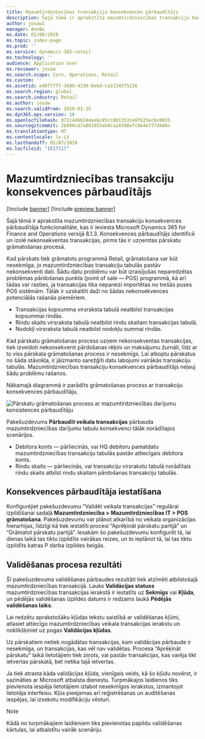 ```yaml
---
title: Mazumtirdzniecības transakciju konsekvences pārbaudītājs
description: Šajā tēmā ir aprakstīta mazumtirdzniecības transakciju konsekvences pārbaudītāja funkcionalitāte programmā Microsoft Dynamics 365 for Retail.
author: josaw1
manager: AnnBe
ms.date: 01/08/2019
ms.topic: index-page
ms.prod: ''
ms.service: dynamics-365-retail
ms.technology: ''
audience: Application User
ms.reviewer: josaw
ms.search.scope: Core, Operations, Retail
ms.custom: ''
ms.assetid: ed0f77f7-3609-4330-bebd-ca3134575216
ms.search.region: global
ms.search.industry: Retail
ms.author: josaw
ms.search.validFrom: 2019-01-15
ms.dyn365.ops.version: 10
ms.openlocfilehash: 972c4d6b244eebc85cc801353ce8fb25ecbc0655
ms.sourcegitcommit: 2b890cd7a801055ab0ca24398efc8e4e777d4d8c
ms.translationtype: HT
ms.contentlocale: lv-LV
ms.lasthandoff: 05/07/2019
ms.locfileid: "1517117"
---
```

# <a name="retail-transaction-consistency-checker"></a>Mazumtirdzniecības transakciju konsekvences pārbaudītājs


[!include [banner](includes/banner.md)]
[!include [preview banner](includes/preview-banner.md)]

Šajā tēmā ir aprakstīta mazumtirdzniecības transakciju konsekvences pārbaudītāja funkcionalitāte, kas ir ieviesta Microsoft Dynamics 365 for Finance and Operations versijā 8.1.3. Konsekvences pārbaudītājs identificē un izolē nekonsekventas transakcijas, pirms tās ir uzņemtas pārskatu grāmatošanas procesā.

Kad pārskats tiek grāmatots programmā Retail, grāmatošana var būt nesekmīga, jo mazumtirdzniecības transakciju tabulās pastāv nekonsekventi dati. Šādu datu problēmu var būt izraisījušas neparedzētas problēmas pārdošanas punkta (point of sale — POS) programmā, kā arī tādas var rasties, ja transakcijas tika nepareizi importētas no trešās puses POS sistēmām. Tālāk ir uzskaitīti daži no šādas nekonsekvences potenciālās rašanās piemēriem. 

  - Transakcijas kopsumma virsraksta tabulā neatbilst transakcijas kopsummai rindās.
  - Rindu skaits virsraksta tabulā neatbilst rindu skaitam transakcijas tabulā.
  - Nodokļi virsraksta tabulā neatbilst nodokļu summai rindās. 
  
Kad pārskatu grāmatošanas process uzņem nekonsekventas transakcijas, tiek izveidoti nekonsekventi pārdošanas rēķini un maksājumu žurnāli, līdz ar to viss pārskata grāmatošanas process ir nesekmīgs. Lai atkoptu pārskatus no šāda stāvokļa, ir jāizmanto sarežģīti datu labojumi vairākās transakciju tabulās. Mazumtirdzniecības transakciju konsekvences pārbaudītājs neļauj šādu problēmu rašanos.

Nākamajā diagrammā ir parādīts grāmatošanas process ar transakciju konsekvences pārbaudītāju.

![Pārskatu grāmatošanas process ar mazumtirdzniecības darījumu konsistences pārbaudītāju](./media/validchecker.png "Pārskatu grāmatošanas process ar mazumtirdzniecības darījumu konsistences pārbaudītāju")

Pakešuzdevums **Pārbaudīt veikala transakcijas** pārbauda mazumtirdzniecības darījumu tabulu konsekvenci tālāk norādītajos scenārijos.

- Debitora konts — pārliecinās, vai HQ debitoru pamatdatu mazumtirdzniecības transakciju tabulās pastāv attiecīgais debitora konts.
- Rindu skaits — pārliecinās, vai transakciju virsrakstu tabulā norādītais rindu skaits atbilst rindu skaitam pārdošanas transakciju tabulās.

## <a name="set-up-the-consistency-checker"></a>Konsekvences pārbaudītāja iestatīšana
Konfigurējiet pakešuzdevumu “Validēt veikala transakcijas” regulārai izpildīšanai sadaļā **Mazumtirdzniecība \> Mazumtirdzniecības IT \> POS grāmatošana**. Pakešuzdevumu var plānot atkarībā no veikala organizācijas hierarhijas, līdzīgi kā tiek iestatīti procesi “Aprēķināt pārskatu partijā” un “Grāmatot pārskatu partijā”. Iesakām šo pakešuzdevumu konfigurēt tā, lai dienas laikā tas tiktu izpildīts vairākas reizes, un to ieplānot tā, lai tas tiktu izpildīts katras P darba izpildes beigās.

## <a name="results-of-validation-process"></a>Validēšanas procesa rezultāti
Šī pakešuzdevuma validēšanas pārbaudes rezultāti tiek atzīmēti atbilstošajā mazumtirdzniecības transakcijā. Lauks **Validācijas statuss** mazumtirdzniecības transakcijas ierakstā ir iestatīts uz **Sekmīgs** vai **Kļūda**, un pēdējās validēšanas izpildes datums ir redzams laukā **Pēdējās validēšanas laiks**.

Lai redzētu aprakstošāku kļūdas tekstu saistībā ar validēšanas kļūmi, atlasiet attiecīgo mazumtirdzniecības veikala transakcijas ierakstu un noklikšķiniet uz pogas **Validācijas kļūdas**.

Uz pārskatiem netiek nogādātas transakcijas, kam validācijas pārbaude ir nesekmīga, un transakcijas, kas vēl nav validētas. Procesa “Aprēķināt pārskatu” laikā lietotājiem tiek ziņots, vai pastāv transakcijas, kas varēja tikt ietvertas pārskatā, bet netika tajā ietvertas.

Ja tiek atrasta kāda validācijas kļūda, vienīgais veids, kā šo kļūdu novērst, ir sazināties ar Microsoft atbalsta dienestu. Turpmākajos laidienos tiks pievienota iespēja lietotājiem izlabot nesekmīgos ierakstus, izmantojot lietotāja interfeisu. Kļūs pieejamas arī reģistrēšanas un auditēšanas iespējas, lai izsekotu modifikāciju vēsturi.

> [!NOTE]
> Kādā no turpmākajiem laidieniem tiks pievienotas papildu validēšanas kārtulas, lai atbalstītu vairāk scenāriju.
